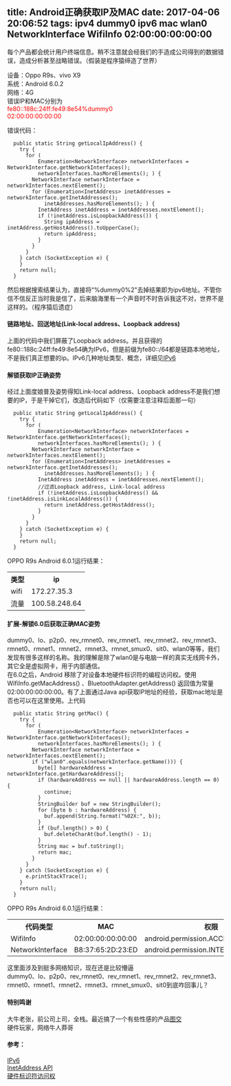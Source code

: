 title: Android正确获取IP及MAC
date: 2017-04-06 20:06:52
tags: ipv4 dummy0 ipv6 mac wlan0 NetworkInterface WifiInfo 02:00:00:00:00:00
---
每个产品都会统计用户终端信息。稍不注意就会经我们的手造成公司得到的数据错误，造成分析甚至战略错误。（假装是程序猿缔造了世界）  
   
设备：Oppo R9s、vivo X9  
系统：Android 6.0.2  
网络：4G  
错误IP和MAC分别为  
<font color=red>
fe80::188c:24ff:fe49:8e54%dummy0  
02:00:00:00:00:00
</font>

错误代码：  
```
  public static String getLocalIpAddress() {
    try {
      for (
          Enumeration<NetworkInterface> networkInterfaces = NetworkInterface.getNetworkInterfaces();
          networkInterfaces.hasMoreElements(); ) {
        NetworkInterface networkInterface = networkInterfaces.nextElement();
        for (Enumeration<InetAddress> inetAddresses = networkInterface.getInetAddresses();
            inetAddresses.hasMoreElements(); ) {
          InetAddress inetAddress = inetAddresses.nextElement();
          if (!inetAddress.isLoopbackAddress()) {
            String ipAddress = inetAddress.getHostAddress().toUpperCase();
            return ipAddress;
          }
        }
      }
    } catch (SocketException e) {
    }
    return null;
  }
```

然后根据搜索结果认为，直接将“%dummy0%2"去掉结果即为ipv6地址。不管你信不信反正当时我是信了，后来脑海里有一个声音时不时告诉我这不对，世界不是这样的。（程序猿后遗症）  
<!--more-->

#### 链路地址、回送地址(Link-local address、Loopback address) 
上面的代码中我们屏蔽了Loopback address。并且获得的fe80::188c:24ff:fe49:8e54确为IPv6，但是前缀为fe80::/64都是链路本地地址，不是我们真正想要的ip。IPv6几种地址类型、概念，详细见[IPv6](http://baike.baidu.com/link?url=iCSUzfkaTpmskK6k2ybPoCy6-dr28dzlAXY1ED8nszM6n-vs3lRgSEhUactfzgMuyIQrmcCNGUUx9bwdReOMFK)  

#### 解锁获取IP正确姿势  
经过上面度娘普及姿势得知Link-local address、Loopback address不是我们想要的IP，于是干掉它们，改造后代码如下（仅需要注意注释后面那一句）
```
  public static String getLocalIpAddress() {
    try {
      for (
          Enumeration<NetworkInterface> networkInterfaces = NetworkInterface.getNetworkInterfaces();
          networkInterfaces.hasMoreElements(); ) {
        NetworkInterface networkInterface = networkInterfaces.nextElement();
        for (Enumeration<InetAddress> inetAddresses = networkInterface.getInetAddresses();
            inetAddresses.hasMoreElements(); ) {
          InetAddress inetAddress = inetAddresses.nextElement();
          //过滤Loopback address, Link-local address
          if (!inetAddress.isLoopbackAddress() && !inetAddress.isLinkLocalAddress()) {
            return inetAddress.getHostAddress();
          }
        }
      }
    } catch (SocketException e) {
    }
    return null;
  }
```
OPPO R9s Android 6.0.1运行结果：  
<table><tr>
<th>类型</th>
<th>ip</th>
</tr>
<tr>
<td>wifi</td>
<td>172.27.35.3</td>
</tr>
<tr>
<td>流量</td>
<td>100.58.248.64</td>
</tr>
</table>

#### 扩展-解锁6.0后获取正确MAC姿势  
dummy0、lo、p2p0、rev_rmnet0、rev_rmnet1、rev_rmnet2、rev_rmnet3、rmnet0、rmnet1、rmnet2、rmnet3、rmnet_smux0、sit0、wlan0等等，我们发现有很多这样的名称。我的理解是除了wlan0是与电脑一样的真实无线网卡外，其它全是虚拟网卡，用于内部通信。  
在6.0之后，Android 移除了对设备本地硬件标识符的编程访问权。使用WifiInfo.getMacAddress() 、BluetoothAdapter.getAddress() 返回值为常量02:00:00:00:00:00。有了上面通过Java api获取IP地址的经验，获取mac地址是否也可以在这里使用。上代码
```
  public static String getMac() {
    try {
      for (
          Enumeration<NetworkInterface> networkInterfaces = NetworkInterface.getNetworkInterfaces();
          networkInterfaces.hasMoreElements(); ) {
        NetworkInterface networkInterface = networkInterfaces.nextElement();
        if ("wlan0".equals(networkInterface.getName())) {
          byte[] hardwareAddress = networkInterface.getHardwareAddress();
          if (hardwareAddress == null || hardwareAddress.length == 0) {
            continue;
          }
          StringBuilder buf = new StringBuilder();
          for (byte b : hardwareAddress) {
            buf.append(String.format("%02X:", b));
          }
          if (buf.length() > 0) {
            buf.deleteCharAt(buf.length() - 1);
          }
          String mac = buf.toString();
          return mac;
        }
      }
    } catch (SocketException e) {
      e.printStackTrace();
    }
    return null;
  }
```
OPPO R9s Android 6.0.1运行结果：  
<table><tr>
<th>代码类型</th>
<th>MAC</th>
<th>权限</th>
</tr>
<tr>
<td>WifiInfo</td>
<td>02:00:00:00:00:00</td>
<td>android.permission.ACCESS_WIFI_STATE</td>
</tr>
<tr>
<td>NetworkInterface</td>
<td>B8:37:65:2D:23:ED</td>
<td>android.permission.INTERNET</td>
</tr>
</table>

这里面涉及到挺多网络知识，现在还是比较懵逼  
dummy0、lo、p2p0、rev_rmnet0、rev_rmnet1、rev_rmnet2、rev_rmnet3、rmnet0、rmnet1、rmnet2、rmnet3、rmnet_smux0、sit0到底咋回事儿？

#### 特别鸣谢
大牛老张，前公司上司，全栈。最近搞了一个有些性感的产品[图交](http://wkok.me/)  
硬件玩家，网络牛人莽哥

#### 参考：  
[IPv6](http://baike.baidu.com/link?url=iCSUzfkaTpmskK6k2ybPoCy6-dr28dzlAXY1ED8nszM6n-vs3lRgSEhUactfzgMuyIQrmcCNGUUx9bwdReOMFK)    
[InetAddress API](https://developer.android.google.cn/reference/java/net/InetAddress.html)  
[硬件标识符访问权](https://developer.android.google.cn/about/versions/marshmallow/android-6.0-changes.html?hl=zh-cn#behavior-hardware-id)